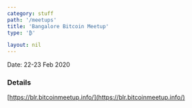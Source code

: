 ```yaml
---
category: stuff
path: '/meetups'
title: 'Bangalore Bitcoin Meetup'
type: '₿'

layout: nil
---
```


Date: 22-23 Feb 2020

### Details

[https://blr.bitcoinmeetup.info/](https://blr.bitcoinmeetup.info/)
